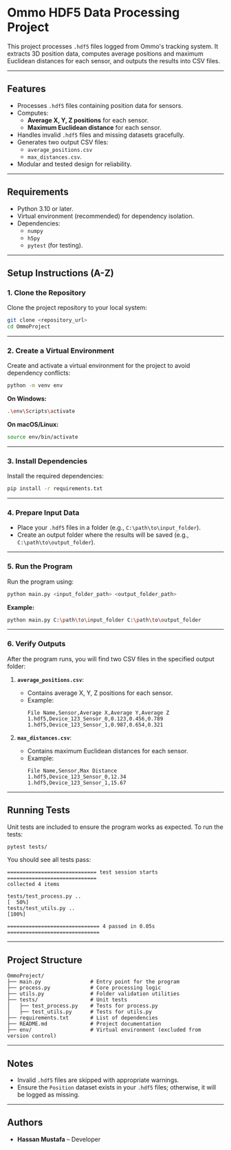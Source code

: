 
# Ommo HDF5 Data Processing Project

This project processes `.hdf5` files logged from Ommo's tracking system. It extracts 3D position data, computes average positions and maximum Euclidean distances for each sensor, and outputs the results into CSV files.

---

## Features

- Processes `.hdf5` files containing position data for sensors.
- Computes:
  - **Average X, Y, Z positions** for each sensor.
  - **Maximum Euclidean distance** for each sensor.
- Handles invalid `.hdf5` files and missing datasets gracefully.
- Generates two output CSV files:
  - `average_positions.csv`
  - `max_distances.csv`.
- Modular and tested design for reliability.

---

## Requirements

- Python 3.10 or later.
- Virtual environment (recommended) for dependency isolation.
- Dependencies:
  - `numpy`
  - `h5py`
  - `pytest` (for testing).

---

## Setup Instructions (A-Z)

### **1. Clone the Repository**
Clone the project repository to your local system:
```bash
git clone <repository_url>
cd OmmoProject
```

---

### **2. Create a Virtual Environment**
Create and activate a virtual environment for the project to avoid dependency conflicts:
```bash
python -m venv env
```

**On Windows:**
```bash
.\env\Scripts\activate
```

**On macOS/Linux:**
```bash
source env/bin/activate
```

---

### **3. Install Dependencies**
Install the required dependencies:
```bash
pip install -r requirements.txt
```

---

### **4. Prepare Input Data**
- Place your `.hdf5` files in a folder (e.g., `C:\path\to\input_folder`).
- Create an output folder where the results will be saved (e.g., `C:\path\to\output_folder`).

---

### **5. Run the Program**
Run the program using:
```bash
python main.py <input_folder_path> <output_folder_path>
```

**Example:**
```bash
python main.py C:\path\to\input_folder C:\path\to\output_folder
```

---

### **6. Verify Outputs**
After the program runs, you will find two CSV files in the specified output folder:
1. **`average_positions.csv`**:
   - Contains average X, Y, Z positions for each sensor.
   - Example:
     ```
     File Name,Sensor,Average X,Average Y,Average Z
     1.hdf5,Device_123_Sensor_0,0.123,0.456,0.789
     1.hdf5,Device_123_Sensor_1,0.987,0.654,0.321
     ```

2. **`max_distances.csv`**:
   - Contains maximum Euclidean distances for each sensor.
   - Example:
     ```
     File Name,Sensor,Max Distance
     1.hdf5,Device_123_Sensor_0,12.34
     1.hdf5,Device_123_Sensor_1,15.67
     ```

---

## Running Tests

Unit tests are included to ensure the program works as expected. To run the tests:
```bash
pytest tests/
```

You should see all tests pass:
```
============================= test session starts =============================
collected 4 items                                                              

tests/test_process.py ..                                                [  50%]
tests/test_utils.py ..                                                  [100%]

============================== 4 passed in 0.05s ==============================
```

---

## Project Structure

```
OmmoProject/
├── main.py                # Entry point for the program
├── process.py             # Core processing logic
├── utils.py               # Folder validation utilities
├── tests/                 # Unit tests
│   ├── test_process.py    # Tests for process.py
│   ├── test_utils.py      # Tests for utils.py
├── requirements.txt       # List of dependencies
├── README.md              # Project documentation
├── env/                   # Virtual environment (excluded from version control)
```

---

## Notes

- Invalid `.hdf5` files are skipped with appropriate warnings.
- Ensure the `Position` dataset exists in your `.hdf5` files; otherwise, it will be logged as missing.

---

## Authors

- **Hassan Mustafa** – Developer



